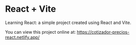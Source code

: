 # React + Vite
Learning React: a simple project created using React and Vite.

You can view this project online at: https://cotizador-precios-react.netlify.app/
